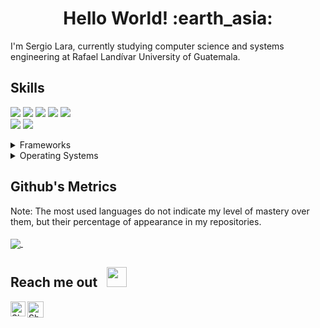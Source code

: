<h1 align= "center"><b>Hello World! :earth_asia:</b></h1>
I'm Sergio Lara, currently studying computer science and systems engineering at Rafael Landívar University of Guatemala.<br/>

## Skills
<img src="https://img.shields.io/badge/-C%23-blueviolet" /> <img src="https://img.shields.io/badge/-C%2B%2B-blue" /> <img src="https://img.shields.io/badge/-Java-orange" /> <img src="https://img.shields.io/badge/-Assembly-lightgrey" /> <img src="https://img.shields.io/badge/-Python-yellow" />
</br>
<img src="https://img.shields.io/badge/-PostgreSQL-%20%23336791" /> <img src="https://img.shields.io/badge/-MSSQL-blue" />
<details>
	<summary>Frameworks</summary>
	<ul>
		<li>.NET</li>
	</ul>
</details>
<details>
	<summary>Operating Systems</summary>
	<ul>
		<li>Windows Server</li>
		<li>SUSE Linux Enterprise Server (SLES)</li>
	</ul>
</details>

## Github's Metrics
Note: The most used languages do not indicate my level of mastery over them, but their percentage of appearance in my repositories.
<br>
<br>
<a href="https://github.com/srgiola/github-readme-stats">
  <img align="center" src="https://github-readme-stats.vercel.app/api/top-langs/?username=srgiola&layout=compact&theme=default" />
</a> &nbsp;&nbsp;&nbsp;&nbsp;&nbsp;&nbsp;&nbsp;&nbsp;&nbsp;&nbsp;&nbsp;&nbsp;

## Reach me out &nbsp; <img src="https://github.com/TheDudeThatCode/TheDudeThatCode/blob/master/Assets/Handshake.gif" height="32px">
<a href="https://www.linkedin.com/in/sergiola/">
    <img align="left" alt="Shubhamdeep Jha | Linkedin" width="24px" src="https://github.com/TheDudeThatCode/TheDudeThatCode/blob/master/Assets/Linkedin.svg" />
  </a>
  <a href="mailto:srgiolarav@gmail.com">
    <img align="left" alt="Shubhamdeep Jha | Gmail" width="26px" src="https://github.com/TheDudeThatCode/TheDudeThatCode/blob/master/Assets/Gmail.svg" />
  </a>
